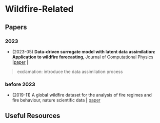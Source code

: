 # Wildfire-Related

## Papers

### 2023

- (2023-05) **Data-driven surrogate model with latent data assimilation:
Application to wildfire forecasting**, Journal of Computational Physics |[paper](https://pdf.sciencedirectassets.com/272570/1-s2.0-S0021999122X00144/1-s2.0-S0021999122003643/main.pdf?X-Amz-Security-Token=IQoJb3JpZ2luX2VjEGYaCXVzLWVhc3QtMSJIMEYCIQCKX5tNGqt4zFNCJLFrrDN0%2Fa1jUER8lU%2FmjHduopx4WwIhAKCM44OJZyxQgjmx2BTkLR6DBCh4Bhbr5KZoz%2B3mU%2FxJKrsFCJ%2F%2F%2F%2F%2F%2F%2F%2F%2F%2F%2FwEQBRoMMDU5MDAzNTQ2ODY1IgxG%2FLwXpRDZu9PmwpcqjwXKpxRHzty2pCs1ACgIBDvbMWvqsq5iSyu6cf2TmxLoJGZia1QAGJWUE29gN3OmfCKSTynJp%2F6WgcnJ5aqPAGqfb88ZqpPXI2x4zDf3NqF7yKSE6lhb6nN1Z3Gl%2BHZbTQohOCp%2Ff8WU%2BGRD0zntCBS9A1JYmhOfq67o%2BgSb6OV8%2FayhYClX2PMh7GImuf1QVPNCWtQCcx7ptbiYN2s9URvqMOC%2FV3vvWT8blInS6Lh6ssLR6x6lPVvFTgID%2FWuAVaZg1R3NuDCt8PgvnYZCZAmsIg9XnSloWIiDggGMGopc7wFvnR5ajy5fHVY4KlYt9IFZH0WnDrV0S%2BKy4Gd9aWLXT5p7m36F5IVA%2FED%2B10hVhgvj5cc5BB1TpGhxb36XbcJ3U8kaO8f6dhP8UMuKpISn86irXaWSdH9L97ezJziNyh%2BZRVnw9z9mdG5wFmjDrHRy42nUKu1%2BTSgpSGdYpa8F7Bsvvy2fwJKMecoQLGlF%2FGkUIQ5oMldie0Mq98sJzWb2aYhBbVhWayr4%2F1%2FQjIOD%2FMcE3wIZk%2BqXVoctabehvs3HBTq5XJZJXo%2FubMV%2FBkoId8%2Fy3rDOfTna3EnS9TcYdN7LCC27%2Fh6JGJPy5BNJMOZzaGRnOgxuzgVdq4ad%2BpW2FsbvrAjw73WvyCm0CWcKakDPWlnZBec5sfL2gEG3Umi7ALzZHlS%2FftbZF7MULcbnEUhEUU%2BMjtKlH1dqc3yTSyh1LGasrzk2eyIdOzyMN5v1bQiDEmYVhaGeOBLjQu3VL9VmDFsWew4P%2BTonPL1hJsdnDJGf88I7DL4jB0cnSKWs8s4FIGVDQ2Ossddp77tIjE5D%2F56YZdRzqx3ULGRWKtqD8VhbAoTtpf%2BZ5jruMKChp6oGOrABSjGMbn433eYbmfZ5D23yKuI68eNUzVl7vNisnN34XVfYzXcMGoDpploOI4dEg317gGzo52K6JysG6SEdZpZQeCPsj3Utcbz5R2nFlFuLCJ6EbziL7ONDSclc14%2FusY5trhjvP6my4oSdEHqgcovBRCW9MQ3uEWsCRmkpSMkWhCjYpTcIFXcQLB7zwBegSjZuwVAbdMXPrathFRZHgYX4S4HCmNPjE3SgnZhf7Qi%2FWIM%3D&X-Amz-Algorithm=AWS4-HMAC-SHA256&X-Amz-Date=20231107T063951Z&X-Amz-SignedHeaders=host&X-Amz-Expires=300&X-Amz-Credential=ASIAQ3PHCVTYSKN3HQMB%2F20231107%2Fus-east-1%2Fs3%2Faws4_request&X-Amz-Signature=bf528d757757d75289d3005fcea6d2d86589cdc3a7c8611f4a4cdbe69e04edc0&hash=06be1b455fcfcaa8fae168d1577768d49dbf0c359b5771e059f33cbed9f9fb81&host=68042c943591013ac2b2430a89b270f6af2c76d8dfd086a07176afe7c76c2c61&pii=S0021999122003643&tid=spdf-ddad5216-ce74-446f-9eda-733a53d31a9d&sid=0da5d11a2a58024b2f1b9d3-c77d3add6d42gxrqb&type=client&tsoh=d3d3LnNjaWVuY2VkaXJlY3QuY29t&ua=120b5a5054545d550402&rr=822394dc5f382470&cc=hk) |
>exclamation: introduce the data assimilation process

### before 2023 
- (2019-11) A global wildfire dataset for the analysis of fire regimes and fire behaviour, nature scientific data | [paper](https://www.nature.com/articles/s41597-019-0312-2)
## Useful Resources

